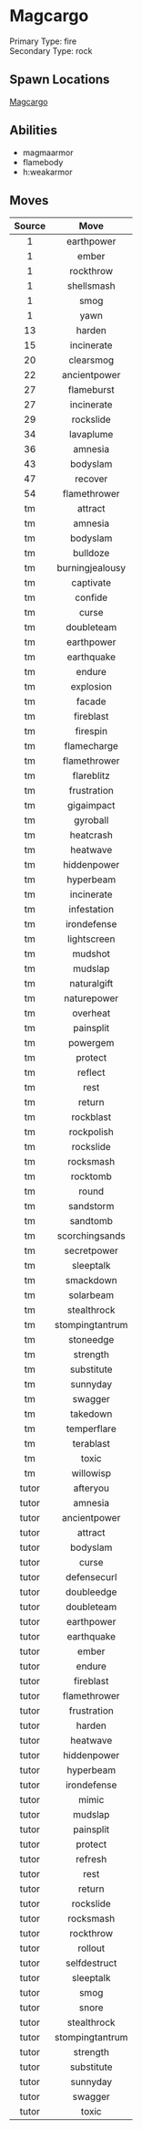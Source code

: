 # Magcargo  
Primary Type: fire  
Secondary Type: rock  
  
## Spawn Locations  
[Magcargo](/data/spawn_presets/magcargo.md)  
  
## Abilities  
  * magmaarmor
  * flamebody
  * h:weakarmor
  
  
## Moves  
  
| Source | Move |  
|:---:|:---:|  
| 1 | earthpower |  
| 1 | ember |  
| 1 | rockthrow |  
| 1 | shellsmash |  
| 1 | smog |  
| 1 | yawn |  
| 13 | harden |  
| 15 | incinerate |  
| 20 | clearsmog |  
| 22 | ancientpower |  
| 27 | flameburst |  
| 27 | incinerate |  
| 29 | rockslide |  
| 34 | lavaplume |  
| 36 | amnesia |  
| 43 | bodyslam |  
| 47 | recover |  
| 54 | flamethrower |  
| tm | attract |  
| tm | amnesia |  
| tm | bodyslam |  
| tm | bulldoze |  
| tm | burningjealousy |  
| tm | captivate |  
| tm | confide |  
| tm | curse |  
| tm | doubleteam |  
| tm | earthpower |  
| tm | earthquake |  
| tm | endure |  
| tm | explosion |  
| tm | facade |  
| tm | fireblast |  
| tm | firespin |  
| tm | flamecharge |  
| tm | flamethrower |  
| tm | flareblitz |  
| tm | frustration |  
| tm | gigaimpact |  
| tm | gyroball |  
| tm | heatcrash |  
| tm | heatwave |  
| tm | hiddenpower |  
| tm | hyperbeam |  
| tm | incinerate |  
| tm | infestation |  
| tm | irondefense |  
| tm | lightscreen |  
| tm | mudshot |  
| tm | mudslap |  
| tm | naturalgift |  
| tm | naturepower |  
| tm | overheat |  
| tm | painsplit |  
| tm | powergem |  
| tm | protect |  
| tm | reflect |  
| tm | rest |  
| tm | return |  
| tm | rockblast |  
| tm | rockpolish |  
| tm | rockslide |  
| tm | rocksmash |  
| tm | rocktomb |  
| tm | round |  
| tm | sandstorm |  
| tm | sandtomb |  
| tm | scorchingsands |  
| tm | secretpower |  
| tm | sleeptalk |  
| tm | smackdown |  
| tm | solarbeam |  
| tm | stealthrock |  
| tm | stompingtantrum |  
| tm | stoneedge |  
| tm | strength |  
| tm | substitute |  
| tm | sunnyday |  
| tm | swagger |  
| tm | takedown |  
| tm | temperflare |  
| tm | terablast |  
| tm | toxic |  
| tm | willowisp |  
| tutor | afteryou |  
| tutor | amnesia |  
| tutor | ancientpower |  
| tutor | attract |  
| tutor | bodyslam |  
| tutor | curse |  
| tutor | defensecurl |  
| tutor | doubleedge |  
| tutor | doubleteam |  
| tutor | earthpower |  
| tutor | earthquake |  
| tutor | ember |  
| tutor | endure |  
| tutor | fireblast |  
| tutor | flamethrower |  
| tutor | frustration |  
| tutor | harden |  
| tutor | heatwave |  
| tutor | hiddenpower |  
| tutor | hyperbeam |  
| tutor | irondefense |  
| tutor | mimic |  
| tutor | mudslap |  
| tutor | painsplit |  
| tutor | protect |  
| tutor | refresh |  
| tutor | rest |  
| tutor | return |  
| tutor | rockslide |  
| tutor | rocksmash |  
| tutor | rockthrow |  
| tutor | rollout |  
| tutor | selfdestruct |  
| tutor | sleeptalk |  
| tutor | smog |  
| tutor | snore |  
| tutor | stealthrock |  
| tutor | stompingtantrum |  
| tutor | strength |  
| tutor | substitute |  
| tutor | sunnyday |  
| tutor | swagger |  
| tutor | toxic |  
  
